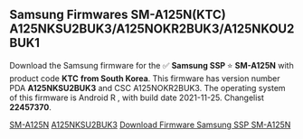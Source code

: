 <h2>Samsung Firmwares SM-A125N(KTC) A125NKSU2BUK3/A125NOKR2BUK3/A125NKOU2BUK1</h2>
Download the Samsung firmware for the ✅ <strong>Samsung SSP </strong> ⭐ <strong>SM-A125N</strong> with product code <strong>KTC</strong> <strong> from South Korea</strong>. This firmware has version number PDA <strong>A125NKSU2BUK3</strong> and CSC A125NOKR2BUK3. The operating system of this firmware is Android R , with build date 2021-11-25. Changelist <strong>22457370</strong>.


[SM-A125N](https://samfirm.shop/samsung/model/SM-A125N)
[A125NKSU2BUK3](https://samfirm.shop/samsung/pda/A125NKSU2BUK3)
[Download Firmware Samsung SSP SM-A125N](https://samfirm.shop/samsung/firmware/477493)
